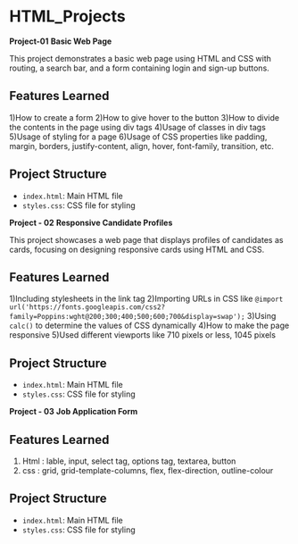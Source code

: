# HTML_Projects 
**Project-01**  **Basic Web Page**



This project demonstrates a basic web page using HTML and CSS with routing, a search bar, and a form containing login and sign-up buttons.

## Features Learned

1)How to create a form
2)How to give hover to the button
3)How to divide the contents in the page using div tags
4)Usage of classes in div tags
5)Usage of styling for a page
6)Usage of CSS properties like padding, margin, borders, justify-content, align, hover, font-family, transition, etc.

## Project Structure

- `index.html`: Main HTML file
- `styles.css`: CSS file for styling

 **Project - 02**
 **Responsive Candidate Profiles**

This project showcases a web page that displays profiles of candidates as cards, focusing on designing responsive cards using HTML and CSS.

## Features Learned

1)Including stylesheets in the link tag
2)Importing URLs in CSS like `@import url('https://fonts.googleapis.com/css2?family=Poppins:wght@200;300;400;500;600;700&display=swap');`
3)Using `calc()` to determine the values of CSS dynamically
4)How to make the page responsive
5)Used different viewports like 710 pixels or less, 1045 pixels

## Project Structure

- `index.html`: Main HTML file
- `styles.css`: CSS file for styling

**Project - 03**
 **Job Application Form**
## Features Learned
1) Html : lable, input, select tag, options tag, textarea, button
2) css : grid, grid-template-columns, flex, flex-direction, outline-colour


## Project Structure

- `index.html`: Main HTML file
- `styles.css`: CSS file for styling


